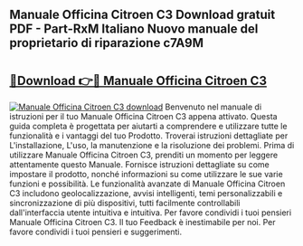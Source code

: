 ## Manuale Officina Citroen C3 Download gratuit PDF - Part-RxM Italiano Nuovo manuale del proprietario di riparazione c7A9M

# <h2><a href="http://dfbejjy.blite.top/?on=Manuale+Officina+Citroen+C3">🔗Download 👉🔴 Manuale Officina Citroen C3</a></h2>

[![Manuale Officina Citroen C3 download](https://i.imgur.com/lujVjoI.png)](http://dfbejjy.blite.top/?on=Manuale+Officina+Citroen+C3)
Benvenuto nel manuale di istruzioni per il tuo Manuale Officina Citroen C3 appena attivato. Questa guida completa è progettata per aiutarti a comprendere e utilizzare tutte le funzionalità e i vantaggi del tuo Prodotto. Troverai istruzioni dettagliate per L'installazione, L'uso, la manutenzione e la risoluzione dei problemi. Prima di utilizzare Manuale Officina Citroen C3, prenditi un momento per leggere attentamente questo Manuale. Fornisce istruzioni dettagliate su come impostare il prodotto, nonché informazioni su come utilizzare le sue varie funzioni e possibilità. Le funzionalità avanzate di Manuale Officina Citroen C3 includono geolocalizzazione, avvisi intelligenti, temi personalizzabili e sincronizzazione di più dispositivi, tutti facilmente controllabili dall'interfaccia utente intuitiva e intuitiva. Per favore condividi i tuoi pensieri Manuale Officina Citroen C3. Il tuo Feedback è inestimabile per noi. Per favore condividi i tuoi pensieri e suggerimenti.
